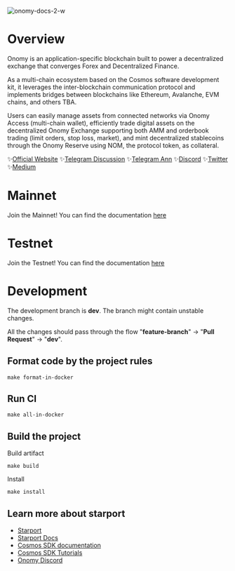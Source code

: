 ![onomy-docs-2-w](https://user-images.githubusercontent.com/6096171/137114490-3fb1de9c-f74c-4979-9089-2f116e57bec2.jpeg)

# Overview

Onomy is an application-specific blockchain built to power a decentralized exchange that converges Forex and Decentralized Finance.

As a multi-chain ecosystem based on the Cosmos software development kit, it leverages the inter-blockchain communication protocol and implements bridges between blockchains like Ethereum, Avalanche, EVM chains, and others TBA.

Users can easily manage assets from connected networks via Onomy Access (multi-chain wallet), efficiently trade digital assets on the decentralized Onomy Exchange supporting both AMM and orderbook trading (limit orders, stop loss, market), and mint decentralized stablecoins through the Onomy Reserve using NOM, the protocol token, as collateral.

✨[Official Website](https://onomy.io/)
✨[Telegram Discussion](https://t.me/onomyprotocol)
✨[Telegram Ann](https://t.me/onomyannouncements)
✨[Discord](https://discord.gg/u5qcykwJqV)
✨[Twitter](https://twitter.com/OnomyProtocol)
✨[Medium](https://medium.com/onomy-protocol) 

# Mainnet

Join the Mainnet! You can find the documentation [here](docs/chain/mainnet.md)

# Testnet

Join the Testnet! You can find the documentation [here](docs/chain/testnet.md) 

# Development

The development branch is **dev**. The branch might contain unstable changes.

All the changes should pass through the flow "**feature-branch**" -> "**Pull Request**" -> "**dev**".

## Format code by the project rules

```
make format-in-docker
```

## Run CI

```
make all-in-docker
```

## Build the project

Build artifact
```
make build
```

Install
```
make install
```

## Learn more about starport

- [Starport](https://github.com/cometbft/starport)
- [Starport Docs](https://docs.starport.network)
- [Cosmos SDK documentation](https://docs.cosmos.network)
- [Cosmos SDK Tutorials](https://tutorials.cosmos.network)
- [Onomy Discord](https://discord.gg/u5qcykwJqV)

